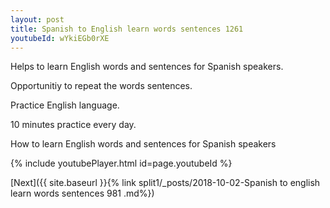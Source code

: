 ```yaml
---
layout: post
title: Spanish to English learn words sentences 1261 
youtubeId: wYkiEGb0rXE
---
```

 
 
Helps to learn English words and sentences for Spanish speakers.

Opportunitiy to repeat the words sentences. 

Practice English language. 
 
10 minutes practice every day. 
 
How to learn English words and sentences for Spanish speakers 
 
{% include youtubePlayer.html id=page.youtubeId %}
 
 
[Next]({{ site.baseurl }}{% link  split1/_posts/2018-10-02-Spanish to english learn words sentences 981 .md%})
 

